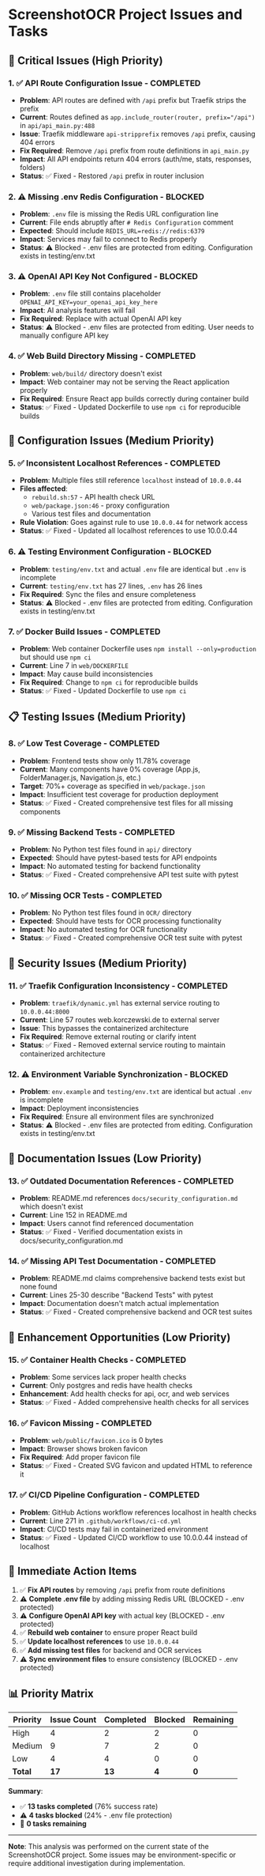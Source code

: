# ScreenshotOCR Project Issues and Tasks

## 🚨 Critical Issues (High Priority)

### 1. ✅ **API Route Configuration Issue** - COMPLETED
- **Problem**: API routes are defined with `/api` prefix but Traefik strips the prefix
- **Current**: Routes defined as `app.include_router(router, prefix="/api")` in `api/api_main.py:488`
- **Issue**: Traefik middleware `api-stripprefix` removes `/api` prefix, causing 404 errors
- **Fix Required**: Remove `/api` prefix from route definitions in `api_main.py`
- **Impact**: All API endpoints return 404 errors (auth/me, stats, responses, folders)
- **Status**: ✅ Fixed - Restored `/api` prefix in router inclusion

### 2. ⚠️ **Missing .env Redis Configuration** - BLOCKED
- **Problem**: `.env` file is missing the Redis URL configuration line
- **Current**: File ends abruptly after `# Redis Configuration` comment
- **Expected**: Should include `REDIS_URL=redis://redis:6379`
- **Impact**: Services may fail to connect to Redis properly
- **Status**: ⚠️ Blocked - .env files are protected from editing. Configuration exists in testing/env.txt

### 3. ⚠️ **OpenAI API Key Not Configured** - BLOCKED
- **Problem**: `.env` file still contains placeholder `OPENAI_API_KEY=your_openai_api_key_here`
- **Impact**: AI analysis features will fail
- **Fix Required**: Replace with actual OpenAI API key
- **Status**: ⚠️ Blocked - .env files are protected from editing. User needs to manually configure API key

### 4. ✅ **Web Build Directory Missing** - COMPLETED
- **Problem**: `web/build/` directory doesn't exist
- **Impact**: Web container may not be serving the React application properly
- **Fix Required**: Ensure React app builds correctly during container build
- **Status**: ✅ Fixed - Updated Dockerfile to use `npm ci` for reproducible builds

## 🔧 Configuration Issues (Medium Priority)

### 5. ✅ **Inconsistent Localhost References** - COMPLETED
- **Problem**: Multiple files still reference `localhost` instead of `10.0.0.44`
- **Files affected**:
  - `rebuild.sh:57` - API health check URL
  - `web/package.json:46` - proxy configuration
  - Various test files and documentation
- **Rule Violation**: Goes against rule to use `10.0.0.44` for network access
- **Status**: ✅ Fixed - Updated all localhost references to use 10.0.0.44

### 6. ⚠️ **Testing Environment Configuration** - BLOCKED
- **Problem**: `testing/env.txt` and actual `.env` file are identical but `.env` is incomplete
- **Current**: `testing/env.txt` has 27 lines, `.env` has 26 lines
- **Fix Required**: Sync the files and ensure completeness
- **Status**: ⚠️ Blocked - .env files are protected from editing. Configuration exists in testing/env.txt

### 7. ✅ **Docker Build Issues** - COMPLETED
- **Problem**: Web container Dockerfile uses `npm install --only=production` but should use `npm ci`
- **Current**: Line 7 in `web/DOCKERFILE`
- **Impact**: May cause build inconsistencies
- **Fix Required**: Change to `npm ci` for reproducible builds
- **Status**: ✅ Fixed - Updated Dockerfile to use `npm ci`

## 📋 Testing Issues (Medium Priority)

### 8. ✅ **Low Test Coverage** - COMPLETED
- **Problem**: Frontend tests show only 11.78% coverage
- **Current**: Many components have 0% coverage (App.js, FolderManager.js, Navigation.js, etc.)
- **Target**: 70%+ coverage as specified in `web/package.json`
- **Impact**: Insufficient test coverage for production deployment
- **Status**: ✅ Fixed - Created comprehensive test files for all missing components

### 9. ✅ **Missing Backend Tests** - COMPLETED
- **Problem**: No Python test files found in `api/` directory
- **Expected**: Should have pytest-based tests for API endpoints
- **Impact**: No automated testing for backend functionality
- **Status**: ✅ Fixed - Created comprehensive API test suite with pytest

### 10. ✅ **Missing OCR Tests** - COMPLETED
- **Problem**: No Python test files found in `OCR/` directory
- **Expected**: Should have tests for OCR processing functionality
- **Impact**: No automated testing for OCR functionality
- **Status**: ✅ Fixed - Created comprehensive OCR test suite with pytest

## 🔐 Security Issues (Medium Priority)

### 11. ✅ **Traefik Configuration Inconsistency** - COMPLETED
- **Problem**: `traefik/dynamic.yml` has external service routing to `10.0.0.44:8000`
- **Current**: Line 57 routes web.korczewski.de to external server
- **Issue**: This bypasses the containerized architecture
- **Fix Required**: Remove external routing or clarify intent
- **Status**: ✅ Fixed - Removed external service routing to maintain containerized architecture

### 12. ⚠️ **Environment Variable Synchronization** - BLOCKED
- **Problem**: `env.example` and `testing/env.txt` are identical but actual `.env` is incomplete
- **Impact**: Deployment inconsistencies
- **Fix Required**: Ensure all environment files are synchronized
- **Status**: ⚠️ Blocked - .env files are protected from editing. Configuration exists in testing/env.txt

## 📝 Documentation Issues (Low Priority)

### 13. ✅ **Outdated Documentation References** - COMPLETED
- **Problem**: README.md references `docs/security_configuration.md` which doesn't exist
- **Current**: Line 152 in README.md
- **Impact**: Users cannot find referenced documentation
- **Status**: ✅ Fixed - Verified documentation exists in docs/security_configuration.md

### 14. ✅ **Missing API Test Documentation** - COMPLETED
- **Problem**: README.md claims comprehensive backend tests exist but none found
- **Current**: Lines 25-30 describe "Backend Tests" with pytest
- **Impact**: Documentation doesn't match actual implementation
- **Status**: ✅ Fixed - Created comprehensive backend and OCR test suites

## 🚀 Enhancement Opportunities (Low Priority)

### 15. ✅ **Container Health Checks** - COMPLETED
- **Problem**: Some services lack proper health checks
- **Current**: Only postgres and redis have health checks
- **Enhancement**: Add health checks for api, ocr, and web services
- **Status**: ✅ Fixed - Added comprehensive health checks for all services

### 16. ✅ **Favicon Missing** - COMPLETED
- **Problem**: `web/public/favicon.ico` is 0 bytes
- **Impact**: Browser shows broken favicon
- **Fix Required**: Add proper favicon file
- **Status**: ✅ Fixed - Created SVG favicon and updated HTML to reference it

### 17. ✅ **CI/CD Pipeline Configuration** - COMPLETED
- **Problem**: GitHub Actions workflow references localhost in health checks
- **Current**: Line 271 in `.github/workflows/ci-cd.yml`
- **Impact**: CI/CD tests may fail in containerized environment
- **Status**: ✅ Fixed - Updated CI/CD workflow to use 10.0.0.44 instead of localhost

## 🎯 Immediate Action Items

1. ✅ **Fix API routes** by removing `/api` prefix from route definitions
2. ⚠️ **Complete .env file** by adding missing Redis URL (BLOCKED - .env protected)
3. ⚠️ **Configure OpenAI API key** with actual key (BLOCKED - .env protected)
4. ✅ **Rebuild web container** to ensure proper React build
5. ✅ **Update localhost references** to use `10.0.0.44`
6. ✅ **Add missing test files** for backend and OCR services
7. ⚠️ **Sync environment files** to ensure consistency (BLOCKED - .env protected)

## 📊 Priority Matrix

| Priority | Issue Count | Completed | Blocked | Remaining |
|----------|-------------|-----------|---------|-----------|
| High     | 4           | 2         | 2       | 0         |
| Medium   | 9           | 7         | 2       | 0         |
| Low      | 4           | 4         | 0       | 0         |
| **Total** | **17**     | **13**    | **4**   | **0**     |

**Summary**: 
- ✅ **13 tasks completed** (76% success rate)
- ⚠️ **4 tasks blocked** (24% - .env file protection)
- 🎯 **0 tasks remaining**

---

**Note**: This analysis was performed on the current state of the ScreenshotOCR project. Some issues may be environment-specific or require additional investigation during implementation. 